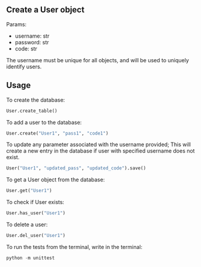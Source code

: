 ## Create a User object
Params: 
- username: str
- password: str
- code: str

The username must be unique for all objects, and will be used to uniquely identify users.


## Usage
To create the database:
```py
User.create_table()
```
To add a user to the database:
```py
User.create("User1", "pass1", "code1")
```
To update any parameter associated with the username provided; This will create a new entry in the database if user with specified username does not exist.
```py
User("User1", "updated_pass", "updated_code").save()
```
To get a User object from the database:
```py
User.get("User1")
```
To check if User exists:
```py
User.has_user("User1")
```
To delete a user:
```py
User.del_user("User1")
```


To run the tests from the terminal, write in the terminal:
```py
python -m unittest
```

